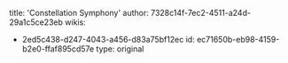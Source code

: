 title: 'Constellation Symphony'
author: 7328c14f-7ec2-4511-a24d-29a1c5ce23eb
wikis:
  - 2ed5c438-d247-4043-a456-d83a75bf12ec
id: ec71650b-eb98-4159-b2e0-ffaf895cd57e
type: original
